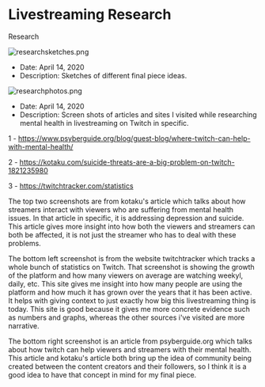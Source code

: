 # Livestreaming Research
 Research

![researchsketches.png]({{site.baseurl}}/research-methods/researchsketches.png)


- Date: April 14, 2020
- Description: Sketches of different final piece ideas.

![researchphotos.png]({{site.baseurl}}/research-methods/researchphotos.png)



- Date: April 14, 2020
- Description: Screen shots of articles and sites I visited while researching mental health in livestreaming on Twitch in specific.

1 - https://www.psyberguide.org/blog/guest-blog/where-twitch-can-help-with-mental-health/

2 - https://kotaku.com/suicide-threats-are-a-big-problem-on-twitch-1821235980

3 - https://twitchtracker.com/statistics
        
The top two screenshots are from kotaku's article which talks about how streamers interact with viewers who are suffering from mental health issues. In that article in specific, it is addressing depression and suicide. This article gives more insight into how both the viewers and streamers can both be affected, it is not just the streamer who has to deal with these problems.

The bottom left screenshot is from the website twitchtracker which tracks a whole bunch of statistics on Twitch. That screenshot is showing the growth of the platform and how many viewers on average are watching weekyl, daily, etc. This site gives me insight into how many people are using the platform and how much it has grown over the years that it has been active. It helps with giving context to just exactly how big this livestreaming thing is today. This site is good because it gives me more concrete evidence such as numbers and graphs, whereas the other sources i've visited are more narrative.

The bottom right screenshot is an article from psyberguide.org which talks about how twitch can help viewers and streamers with their mental health. This article and kotaku's article both bring up the idea of community being created between the content creators and their followers, so I think it is a good idea to have that concept in mind for my final piece.


